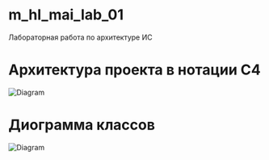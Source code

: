 # m_hl_mai_lab_01
Лабораторная работа по архитектуре ИС 

# Архитектура проекта в нотации C4
![Diagram](http://www.plantuml.com/plantuml/png/fPJBJjjC5CVtVehveazg8Y3UT8KK2GXPL8AAag0k8ySU4gjZEx8dXAYgHCAbgb8fxRQRqaNt8JJ2a0klCFD6FSSOEmcnAWGIYkSo__zlpcKsFAwvl64nvJ_Jrbd3eAJ6UTrRLrLNQsQh9gyrAWsFkhfZSshphEvOQfrfDfvPyxZ1p8gQVxssXrC7kpkgfNcSkZ1LpiC9pRIfcwsZlh9f60L6BH0fQTLqoZ9rrobIzyZKQMgL_E_Lj3hD5SngZHTDWnf57ASpi5AfvXtckBbKtd7jG-OqgRl56i6XG_085viramTpZ5QfRPJeCSyzc7YXIMOHmUEEgrLdtFUTXWtMMyxn4dSMe7re9Nc3lh97NS-nqvfXcVOgIOblueyO2rzCX2_RiYDFH5zsn5IUmEPmBmONj_uKKp6INyKD_0w2RKCSesgn1J6roeLZdcxIIja3CpZndbRMP5lqnQti4F0PoHv10t4bfc3L9R9Dv2dOJsHNZ77750RmdmeF8nVQo1Dv9eOWqvunsy9GQ6uh3Oa_f2wrTVfoumpvg112NaMbCNiVyKEC06c8K21_1z-tH0nWuYgoG_GCIiGAEZCXd-KmoQZp2wy41ttWW6E3XuY3t0s4zG9-VPJ9hwoa5dS3zJtU18OZ18797X7tIpFJmyHY7N2jwf4ScI_e386_UT0ZqpEJEGV81vyTD4dYmp0YLNIZYRWMVJWips41upmWmiTnDvv9Pbm0XBJNa_Zmqk1-ZrCO0daALTDzBgUF-PZ0_-WX6ycooL6TOzwkf8qAkdy7KHI4AwF310E0MBkjuhkTWEytEi1Ia5OndDj9n3H6yMCKs8RGM06o3OnV7ei2n6F6w1q9AbFvf2ZAFcLXOyS57hOuw7wE8R05pu8WZH-BSnreefJ2vBcA-Oo7i1Rsr6h4VGUg20VTTeC1ZYpyX1272c5I86THgd088cCKW8lsadAKmKk6BztSBIzX-_NCUtU10LCnXZWfxbHv6iH-54TXQOVXavG5cy0dDdZQxvUFJmyMLFjV_PfYZgwnckDnjHwymE5D5dM3kdhpjbZOBwd5mauXNr8FzhOtImNKWA9wIeODdWmsr-Fzfp31wP05lr-4WgsSJBAyrgVYTfu8HK8W_7mUpmQrZOR5_W80)


# Диограмма классов
![Diagram](http://www.plantuml.com/plantuml/png/RKv13W912Blp2ZxW5ym-GhrkY5iD2OncOBmO_-wuPdLZlD02JTiXKcesDwAZIGGVD3JlnAnJ7orGnvbDaaXrq6DHxlkFFqgxdBLqF6cD78iuNaVvShYeTKnDMxdiu5TKoLR1Vs9lOWtCFmNcwCtsNNRPrbP40yhKt9u0)

